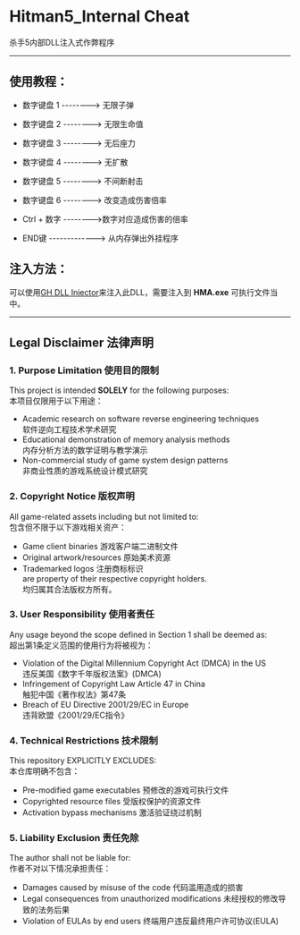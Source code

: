 # Hitman5_Internal Cheat
杀手5内部DLL注入式作弊程序

---

## 使用教程：

- 数字键盘 1 --------> 无限子弹

- 数字键盘 2 --------> 无限生命值
- 数字键盘 3 --------> 无后座力
- 数字键盘 4 --------> 无扩散
- 数字键盘 5 --------> 不间断射击
- 数字键盘 6 --------> 改变造成伤害倍率
- Ctrl + 数字 -------->数字对应造成伤害的倍率
- END键 -------------> 从内存弹出外挂程序

## 注入方法：

可以使用[GH DLL Injector](https://github.com/guidedhacking/GuidedHacking-Injector)来注入此DLL，需要注入到 **HMA.exe** 可执行文件当中。

---

## Legal Disclaimer 法律声明  

### 1. Purpose Limitation 使用目的限制  
This project is intended **SOLELY** for the following purposes:  
本项目仅限用于以下用途：  
- Academic research on software reverse engineering techniques  
  软件逆向工程技术学术研究  
- Educational demonstration of memory analysis methods  
  内存分析方法的数学证明与教学演示  
- Non-commercial study of game system design patterns  
  非商业性质的游戏系统设计模式研究  

### 2. Copyright Notice 版权声明  
All game-related assets including but not limited to:  
包含但不限于以下游戏相关资产：  
- Game client binaries 游戏客户端二进制文件  
- Original artwork/resources 原始美术资源  
- Trademarked logos 注册商标标识  
are property of their respective copyright holders.  
均归属其合法版权方所有。  

### 3. User Responsibility 使用者责任  
Any usage beyond the scope defined in Section 1 shall be deemed as:  
超出第1条定义范围的使用行为将被视为：  
- Violation of the Digital Millennium Copyright Act (DMCA) in the US  
  违反美国《数字千年版权法案》(DMCA)  
- Infringement of Copyright Law Article 47 in China  
  触犯中国《著作权法》第47条  
- Breach of EU Directive 2001/29/EC in Europe  
  违背欧盟《2001/29/EC指令》  

### 4. Technical Restrictions 技术限制  
This repository EXPLICITLY EXCLUDES:  
本仓库明确不包含：  
- Pre-modified game executables 预修改的游戏可执行文件  
- Copyrighted resource files 受版权保护的资源文件  
- Activation bypass mechanisms 激活验证绕过机制  

### 5. Liability Exclusion 责任免除  
The author shall not be liable for:  
作者不对以下情况承担责任：  
- Damages caused by misuse of the code 代码滥用造成的损害  
- Legal consequences from unauthorized modifications 未经授权的修改导致的法务后果  
- Violation of EULAs by end users 终端用户违反最终用户许可协议(EULA)  
